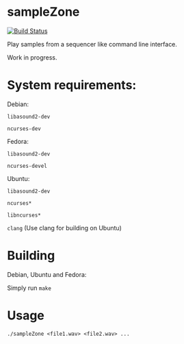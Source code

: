 # sampleZone

[![Build Status](https://travis-ci.org/sgreene570/sampleZone.svg?branch=master)](https://travis-ci.org/sgreene570/sampleZone)

Play samples from a sequencer like command line interface.

Work in progress.

# System requirements:

Debian:

`libasound2-dev`

`ncurses-dev`

Fedora: 

`libasound2-dev`

`ncurses-devel`

Ubuntu:

`libasound2-dev`

`ncurses*`

`libncurses*`

`clang` (Use clang for building on Ubuntu)

# Building

Debian, Ubuntu and Fedora:

Simply run `make`

# Usage

`./sampleZone <file1.wav> <file2.wav> ...`
